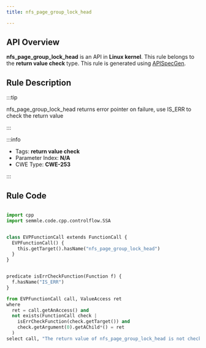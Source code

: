 ```yaml
---
title: nfs_page_group_lock_head

---
```



## API Overview
**nfs_page_group_lock_head** is an API in **Linux kernel**. This rule belongs to the **return value check** type. This rule is generated using [APISpecGen](../../tools/APISpecGen).
## Rule Description

:::tip

nfs_page_group_lock_head returns error pointer on failure, use IS_ERR to check the return value

:::

:::info

- Tags: **return value check**
- Parameter Index: **N/A**
- CWE Type: **CWE-253**

:::

## Rule Code
```python

import cpp
import semmle.code.cpp.controlflow.SSA


class EVPFunctionCall extends FunctionCall {
  EVPFunctionCall() {
    this.getTarget().hasName("nfs_page_group_lock_head")
  }
}


predicate isErrCheckFunction(Function f) {
  f.hasName("IS_ERR") 
}

from EVPFunctionCall call, ValueAccess ret
where
  ret = call.getAnAccess() and
  not exists(FunctionCall check |
    isErrCheckFunction(check.getTarget()) and
    check.getArgument(0).getAChild*() = ret
  )
select call, "The return value of nfs_page_group_lock_head is not checked with IS_ERR."
    
```
